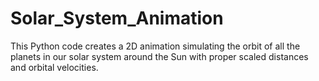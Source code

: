 # Solar_System_Animation

This Python code creates a 2D animation simulating the orbit of all the planets in our solar system around the Sun with proper scaled distances and orbital velocities.
